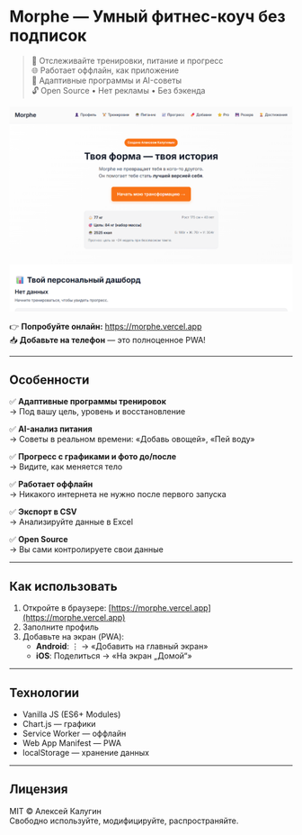 # Morphe — Умный фитнес-коуч без подписок

> 💪 Отслеживайте тренировки, питание и прогресс  
> 🌐 Работает оффлайн, как приложение  
> 🎯 Адаптивные программы и AI-советы  
> 🔓 Open Source • Нет рекламы • Без бэкенда  

![Morphe Screenshot](assets/screenshot.jpg)

👉 **Попробуйте онлайн:** https://morphe.vercel.app  
📥 **Добавьте на телефон** — это полноценное PWA!

---

## Особенности

✅ **Адаптивные программы тренировок**  
→ Под вашу цель, уровень и восстановление

✅ **AI-анализ питания**  
→ Советы в реальном времени: «Добавь овощей», «Пей воду»

✅ **Прогресс с графиками и фото до/после**  
→ Видите, как меняется тело

✅ **Работает оффлайн**  
→ Никакого интернета не нужно после первого запуска

✅ **Экспорт в CSV**  
→ Анализируйте данные в Excel

✅ **Open Source**  
→ Вы сами контролируете свои данные

---

## Как использовать

1. Откройте в браузере: [https://morphe.vercel.app](https://morphe.vercel.app)
2. Заполните профиль
3. Добавьте на экран (PWA):
   - **Android**: ⋮ → «Добавить на главный экран»
   - **iOS**: Поделиться → «На экран „Домой“»

---

## Технологии

- Vanilla JS (ES6+ Modules)
- Chart.js — графики
- Service Worker — оффлайн
- Web App Manifest — PWA
- localStorage — хранение данных

---

## Лицензия

MIT © Алексей Калугин  
Свободно используйте, модифицируйте, распространяйте.
